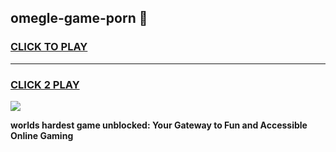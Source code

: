 
## omegle-game-porn 👋
<h3>
<a href="https://premium.freeplayer.one?title=omegle-game-porn&ref=14F">CLICK TO PLAY</a></h3>
<hr>

<h3>
<a href="https://premium.freeplayer.one?title=omegle-game-porn&ref=14F">CLICK 2 PLAY</a>
  
</h3>

<a href="https://premium.freeplayer.one?title=omegle-game-porn&ref=12F/"><img src="https://clearcache.store/games.png"></a>


**worlds hardest game unblocked: Your Gateway to Fun and Accessible Online Gaming**
